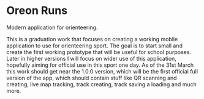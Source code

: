 # Oreon Runs

Modern application for orienteering.

This is a graduation work that focuses on creating a working mobile application to use for orienteering sport. The goal is to start small and create the first working prototype that will be useful for school purposes. Later in higher versions I will focus on wider use of this application, hopefully aiming for official use in this sport one day. 
As of the 31st March this work should get near the 1.0.0 version, which will be the first official full version of the app, which should contain stuff like QR scanning and creating, live map tracking, track creating, track saving a loading and much more.
